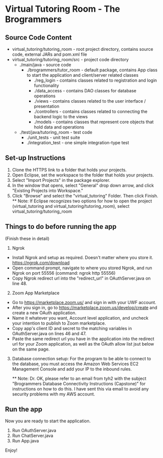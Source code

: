 # **Virtual Tutoring Room - The Brogrammers**

## **Source Code Content**

- virtual_tutoring/tutoring_room - root project directory, contains source code, external JARs and pom.xml file
- virtual_tutoring/tutoring_room/src - project code directory
    - ./main/java - source code
        - ./brogrammers/tutor_room - default package, contains App class to start the application and client/server related classes
            - ./reg_login - contains classes related to registration and login functionality
            - ./data_access - contains DAO classes for database operations
            - ./views - contains classes related to the user interface / presentation
            - ./controllers - contains classes related to connecting the backend logic to the views
            - ./models - contains classes that represent core objects that hold data and operations
    - ./test/java/tutoring_room - test code
        - ./unit_tests - unit test suite
        - ./integration_test - one simple integration-type test

## **Set-up Instructions**

1. Clone the HTTPS link to a folder that holds your projects.
2. Open Eclipse, set the workspace to the folder that holds your projects.
3. Select "Import Projects" in the package explorer.
4. In the window that opens, select "General" drop down arrow, and click "Existing Projects into Workspace."
5. Click "Browse" and select the "virtual_tutoring" Folder. Then click Finish.
** Note: If Eclipse recognizes two options for how to open the project (virtual_tutoring and virtual_tutoring/tutoring_room), select virtual_tutoring/tutoring_room

## **Things to do before running the app**

(Finish these in detail)
1. Ngrok
- Install Ngrok and setup as required. Doesn't matter where you store it. https://ngrok.com/download
- Open command prompt, navigate to where you stored Ngrok, and run Ngrok on port 55556 (command: ngrok http 55556)
- Copy Ngrok redirect url into the "redirect_url" in OAuthServer.java on line 48.

2. Zoom App Marketplace
- Go to https://marketplace.zoom.us/ and sign in with your UWF account.
- After you sign in, go to https://marketplace.zoom.us/develop/create and create a new OAuth application. 
- Name it whatever you want, Account level application, and uncheck your intention to publish to Zoom marketplace. 
- Copy app's client ID and secret to the matching variables in OAuthServer.java on lines 46 and 47.
- Paste the same redirect url you have in the application into the redirect url for your Zoom application, as well as the OAuth allow list jsut below on the same page.

3. Database connection setup: For the program to be able to connect to the database, you must access the Amazon Web Services EC2 Management Console and add your IP to the inbound rules.
    
      ** Note: Dr. OK, please refer to an email from tyh2 with the subject "Brogrammers Database Connectivity Instructions (Capstone)" for instructions on how to do this. I have sent this via email to avoid any security problems with my AWS account.


## **Run the app**
Now you are ready to start the application.
1. Run OAuthServer.java
2. Run ChatServer.java
3. Run App.java

Enjoy!
